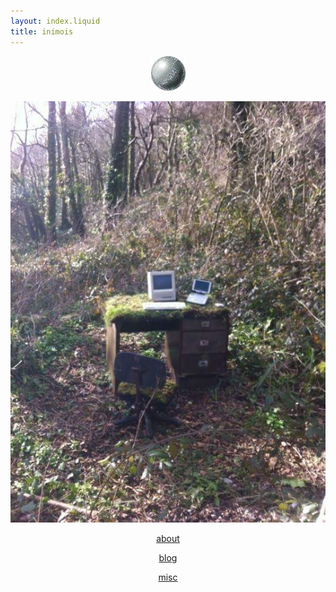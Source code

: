```yaml
---
layout: index.liquid
title: inimois
---
```


<p align="center">
  <img src="assets/blob.gif">
</p>
<p align="center">
  <img src="assets/soykaf.jpg">
</p>
<p align="center">
  <a href="about.html">about</a>
</p>
<p align="center">
  <a href="blog.html">blog</a>
</p>
<p align="center">
  <a href="misc.html">misc</a>
</p>
